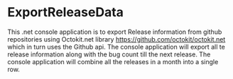 # ExportReleaseData
This .net console application is to export Release information from github repositories using Octokit.net library https://github.com/octokit/octokit.net which in turn uses the Github api. The console application will export all te release information along with the bug count till the next release. 
The console application will combine all the releases in a month into a single row.


